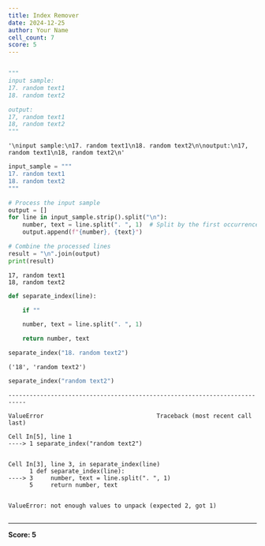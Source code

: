 ```yaml
---
title: Index Remover
date: 2024-12-25
author: Your Name
cell_count: 7
score: 5
---
```


```python

```


```python
"""
input sample:
17. random text1
18. random text2

output:
17, random text1
18, random text2
"""
```




    '\ninput sample:\n17. random text1\n18. random text2\n\noutput:\n17, random text1\n18, random text2\n'




```python
input_sample = """
17. random text1
18. random text2
"""

# Process the input sample
output = []
for line in input_sample.strip().split("\n"):
    number, text = line.split(". ", 1)  # Split by the first occurrence of ". "
    output.append(f"{number}, {text}")

# Combine the processed lines
result = "\n".join(output)
print(result)
```

    17, random text1
    18, random text2



```python
def separate_index(line):

    if ""

    number, text = line.split(". ", 1) 

    return number, text
```


```python
separate_index("18. random text2")
```




    ('18', 'random text2')




```python
separate_index("random text2")
```


    ---------------------------------------------------------------------------

    ValueError                                Traceback (most recent call last)

    Cell In[5], line 1
    ----> 1 separate_index("random text2")


    Cell In[3], line 3, in separate_index(line)
          1 def separate_index(line):
    ----> 3     number, text = line.split(". ", 1) 
          5     return number, text


    ValueError: not enough values to unpack (expected 2, got 1)



```python

```


---
**Score: 5**